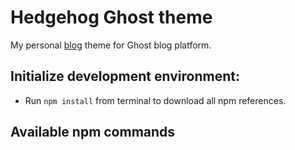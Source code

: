 # Hedgehog Ghost theme
My personal [blog](http://hedgehog.com.ua) theme for Ghost blog platform.

## Initialize development environment:
* Run `npm install` from terminal to download all npm references.

## Available npm commands